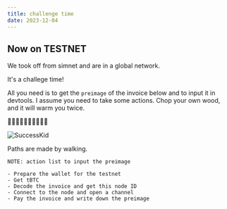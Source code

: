 ```yaml
---
title: challenge time
date: 2023-12-04
---
```


## Now on TESTNET

We took off from simnet and are in a global network.

It's a challege time!

All you need is to get the `preimage` of the invoice below and to input it in devtools. I assume you need to take some actions. Chop your own wood, and it will warm you twice.

<hr id="l402" hidden>

🎉🎉🎉🎉🎉🎉🎉🎉🎉🎉

![SuccessKid](https://upload.wikimedia.org/wikipedia/en/f/ff/SuccessKid.jpg)

Paths are made by walking.

```
NOTE: action list to input the preimage

- Prepare the wallet for the testnet
- Get tBTC
- Decode the invoice and get this node ID
- Connect to the node and open a channel
- Pay the invoice and write down the preimage
```
